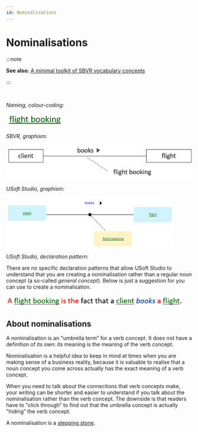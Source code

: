 ```yaml
---
id: Nominalisations
---
```


# Nominalisations


:::note

**See also:** [A minimal toolkit of SBVR vocabulary concepts](/docs/Business_rules/Vocabulary_concepts/A_minimal_toolkit_of_SBVR_vocabulary_concepts.md)

:::

 

*Naming, colour-coding:*

![](./assets/4d652c78-8898-49af-a361-0c4389a4132c.png)

*SBVR, graphism:*

![](./assets/a98ed252-a87c-4cdb-8b9a-489b74a0f074.png)

*USoft Studio, graphism:*

![](./assets/0b17f850-9ed8-4949-b231-683a1dfd3d14.png)

*USoft Studio, declaration pattern:*

There are no specific declaration patterns that allow USoft Studio to understand that you are creating a nominalisation rather than a regular noun concept (a so-called *general concept*). Below is just a suggestion for you can use to create a nominalisation.

![](./assets/62a0d1ae-bd3f-4414-a3fd-211e2917ec31.png)

## About nominalisations

A nominalisation is an "umbrella term” for a verb concept. It does not have a definition of its own: its meaning is the meaning of the verb concept.

Nominalisation is a helpful idea to keep in mind at times when you are making sense of a business reality, because it is valuable to realise that a noun concept you come across actually has the exact meaning of a verb concept.

When you need to talk about the connections that verb concepts make, your writing can be shorter and easier to understand if you talk about the nominalisation rather than the verb concept. The downside is that readers have to "click through” to find out that the umbrella concept is actually "hiding” the verb concept.

A nominalisation is a [stepping stone](/docs/Business_rules/How_to_model_a_vocabulary_successfully/Stepping_stones.md).